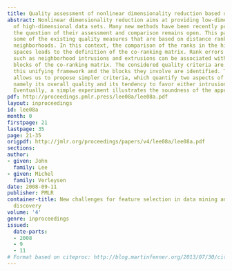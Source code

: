 ```yaml
---
title: Quality assessment of nonlinear dimensionality reduction based on K-ary neighborhoods
abstract: Nonlinear dimensionality reduction aims at providing low-dimensional representions
  of high-dimensional data sets. Many new methods have been recently proposed, but
  the question of their assessment and comparison remains open. This paper reviews
  some of the existing quality measures that are based on distance ranking and K-ary
  neighborhoods. In this context, the comparison of the ranks in the high- and low-dimensional
  spaces leads to the definition of the co-ranking matrix. Rank errors and concepts
  such as neighborhood intrusions and extrusions can be associated with different
  blocks of the co-ranking matrix. The considered quality criteria are then cast within
  this unifying framework and the blocks they involve are identified. The same framework
  allows us to propose simpler criteria, which quantify two aspects of the embedding,
  namely its overall quality and its tendency to favor either intrusions or extrusions.
  Eventually, a simple experiment illustrates the soundness of the approach.
pdf: http://proceedings.pmlr.press/lee08a/lee08a.pdf
layout: inproceedings
id: lee08a
month: 0
firstpage: 21
lastpage: 35
page: 21-35
origpdf: http://jmlr.org/proceedings/papers/v4/lee08a/lee08a.pdf
sections: 
author:
- given: John
  family: Lee
- given: Michel
  family: Verleysen
date: 2008-09-11
publisher: PMLR
container-title: New challenges for feature selection in data mining and knowledge
  discovery
volume: '4'
genre: inproceedings
issued:
  date-parts:
  - 2008
  - 9
  - 11
# Format based on citeproc: http://blog.martinfenner.org/2013/07/30/citeproc-yaml-for-bibliographies/
---
```

